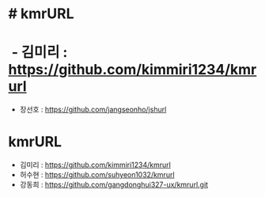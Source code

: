 
# \# kmrURL

#  - 김미리 : https://github.com/kimmiri1234/kmrurl

* 장선호 : https://github.com/jangseonho/jshurl

# kmrURL
- 김미리 : https://github.com/kimmiri1234/kmrurl
- 허수현 : https://github.com/suhyeon1032/kmrurl
- 강동희 : https://github.com/gangdonghui327-ux/kmrurl.git

